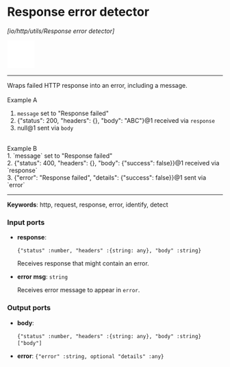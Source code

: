 # Response error detector

_[io/http/utils/Response error detector]_

![icon](</assets/icons/cbb85c56-3c8f-4e5e-afdd-a9dd9e84385d.png>)

---

Wraps failed HTTP response into an error, including a message.<br>
<br>
Example A<br>
1. `message` set to "Response failed"<br>
2. {"status": 200, "headers": {}, "body": "ABC"}@1 received via `response`<br>
3. null@1 sent via `body`<br>
<br>
Example B<br>
1. `message` set to "Response failed"<br>
2. {"status": 400, "headers": {}, "body": {"success": false}}@1 received via `response`<br>
3. {"error": "Response failed", "details": {"success": false}}@1 sent via `error`<br>

---

__Keywords__: http, request, response, error, identify, detect

### Input ports

* __response__: 
    ```
    {"status" :number, "headers" :{string: any}, "body" :string}
    ```

    Receives response that might contain an error.<br>


* __error msg__: ` string `

    Receives error message to appear in `error`.<br>

### Output ports

* __body__: 
    ```
    {"status" :number, "headers" :{string: any}, "body" :string}["body"]
    ```


* __error__: ` {"error" :string, optional "details" :any} `

